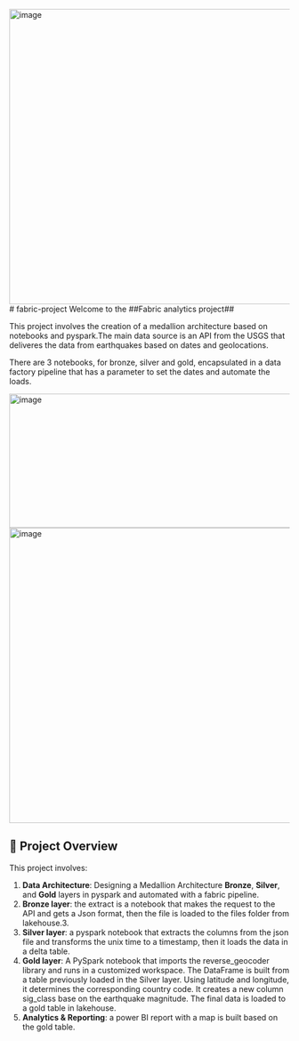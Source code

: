 <img width="1174" height="531" alt="image" src="https://github.com/user-attachments/assets/4f4261b8-94e3-4e62-8640-4a254d324a1f" /># fabric-project
Welcome to the ##Fabric analytics project##

This project involves the creation of a medallion architecture based on notebooks and pyspark.The main data source is an API from the USGS that deliveres the data from earthquakes based on dates and geolocations.

There are 3 notebooks, for bronze, silver and gold, encapsulated in a data factory pipeline that has a parameter to set the dates and automate the loads.


<img width="927" height="241" alt="image" src="https://github.com/user-attachments/assets/b7f82fc2-d3f6-4c23-ae11-1e061a259728" />


<img width="1174" height="531" alt="image" src="https://github.com/user-attachments/assets/3e51c34d-2225-4c8a-9d07-e675b9a4b2d9" />


## 📖 Project Overview
This project involves:

1. **Data Architecture**: Designing a Medallion Architecture **Bronze**, **Silver**, and **Gold** layers in pyspark and automated with a fabric pipeline.
2. **Bronze layer**: the extract is a notebook that makes the request to the API and gets a Json format, then the file is loaded to the files folder from lakehouse.3. 
4. **Silver layer**: a pyspark notebook that extracts the columns from the json file and transforms the unix time to a timestamp, then it loads the data in a delta table.
5. **Gold layer**: A PySpark notebook that imports the reverse_geocoder library and runs in a customized workspace. The DataFrame is built from a table previously loaded in the Silver layer. Using latitude and longitude, it determines the corresponding country code. It creates a new column sig_class base on the earthquake magnitude. The final data is loaded to a gold table in lakehouse.
6. **Analytics & Reporting**: a power BI report with a map is built based on the gold table.

